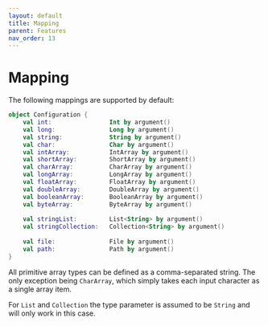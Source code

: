 ```yaml
---
layout: default
title: Mapping
parent: Features
nav_order: 13
---
```


# Mapping

The following mappings are supported by default:

```kotlin
object Configuration {
    val int:                Int by argument()
    val long:               Long by argument()
    val string:             String by argument()
    val char:               Char by argument()
    val intArray:           IntArray by argument()
    val shortArray:         ShortArray by argument()
    val charArray:          CharArray by argument()
    val longArray:          LongArray by argument()
    val floatArray:         FloatArray by argument()
    val doubleArray:        DoubleArray by argument()
    val booleanArray:       BooleanArray by argument()
    val byteArray:          ByteArray by argument()
    
    val stringList:         List<String> by argument()
    val stringCollection:   Collection<String> by argument()
    
    val file:               File by argument()
    val path:               Path by argument()
}
```

All primitive array types can be defined as a comma-separated string. 
The only exception being `CharArray`, which simply takes each input 
character as a single array item.

For `List` and `Collection` the type parameter is assumed to be `String`
and will only work in this case.

